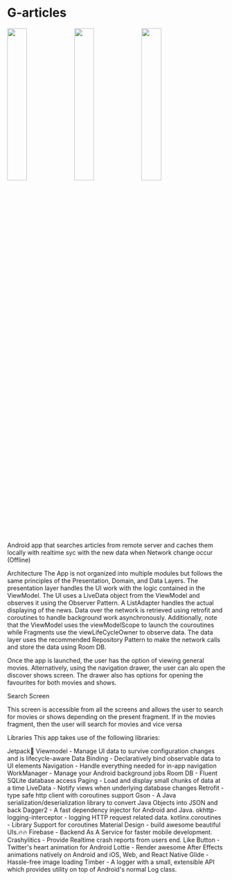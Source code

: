 # G-articles
<img src="https://user-images.githubusercontent.com/42929865/100415593-9861cb80-308d-11eb-8d73-8416a3942831.jpeg" width="30%"></img> <img src="https://user-images.githubusercontent.com/42929865/100415599-9bf55280-308d-11eb-9101-afcb9b8fff87.jpeg" width="30%"></img> <img src="https://user-images.githubusercontent.com/42929865/100415595-9992f880-308d-11eb-8f39-3f221def79aa.jpeg" width="30%"></img> 

Android app that searches articles from remote server and caches them locally with realtime syc with the new data when Network change occur (Offline)

Architecture
The App is not organized into multiple modules but follows the same principles of the Presentation, Domain, and Data Layers. The presentation layer handles the UI work with the logic contained in the ViewModel. The UI uses a LiveData object from the ViewModel and observes it using the Observer Pattern. A ListAdapter handles the actual displaying of the news. Data over the network is retrieved using retrofit and coroutines to handle background work asynchronously. Additionally, note that the ViewModel uses the viewModelScope to launch the couroutines while Fragments use the viewLifeCycleOwner to observe data. The data layer uses the recommended Repository Pattern to make the network calls and store the data using Room DB.


Once the app is launched, the user has the option of viewing general movies. Alternatively, using the navigation drawer, the user can alo open the discover shows screen. The drawer also has options for opening the favourites for both movies and shows.

Search Screen

This screen is accessible from all the screens and allows the user to search for movies or shows depending on the present fragment. If in the movies fragment, then the user will search for movies and vice versa

Libraries
This app takes use of the following libraries:

Jetpack🚀
Viewmodel - Manage UI data to survive configuration changes and is lifecycle-aware
Data Binding - Declaratively bind observable data to UI elements
Navigation - Handle everything needed for in-app navigation
WorkManager - Manage your Android background jobs
Room DB - Fluent SQLite database access
Paging - Load and display small chunks of data at a time
LiveData - Notify views when underlying database changes
Retrofit - type safe http client with coroutines support
Gson - A Java serialization/deserialization library to convert Java Objects into JSON and back
Dagger2 - A fast dependency injector for Android and Java.
okhttp-logging-interceptor - logging HTTP request related data.
kotlinx.coroutines - Library Support for coroutines
Material Design - build awesome beautiful UIs.🔥🔥
Firebase - Backend As A Service for faster mobile development.
Crashylitics - Provide Realtime crash reports from users end.
Like Button - Twitter's heart animation for Android
Lottie - Render awesome After Effects animations natively on Android and iOS, Web, and React Native
Glide - Hassle-free image loading
Timber - A logger with a small, extensible API which provides utility on top of Android's normal Log class.

